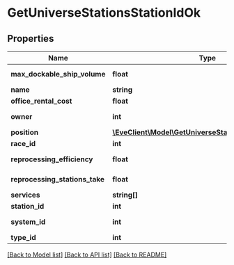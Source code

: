 # GetUniverseStationsStationIdOk

## Properties
Name | Type | Description | Notes
------------ | ------------- | ------------- | -------------
**max_dockable_ship_volume** | **float** | max_dockable_ship_volume number | 
**name** | **string** | name string | 
**office_rental_cost** | **float** | office_rental_cost number | 
**owner** | **int** | ID of the corporation that controls this station | [optional] 
**position** | [**\EveClient\Model\GetUniverseStationsStationIdPosition**](GetUniverseStationsStationIdPosition.md) |  | 
**race_id** | **int** | race_id integer | [optional] 
**reprocessing_efficiency** | **float** | reprocessing_efficiency number | 
**reprocessing_stations_take** | **float** | reprocessing_stations_take number | 
**services** | **string[]** | services array | 
**station_id** | **int** | station_id integer | 
**system_id** | **int** | The solar system this station is in | 
**type_id** | **int** | type_id integer | 

[[Back to Model list]](../README.md#documentation-for-models) [[Back to API list]](../README.md#documentation-for-api-endpoints) [[Back to README]](../README.md)


